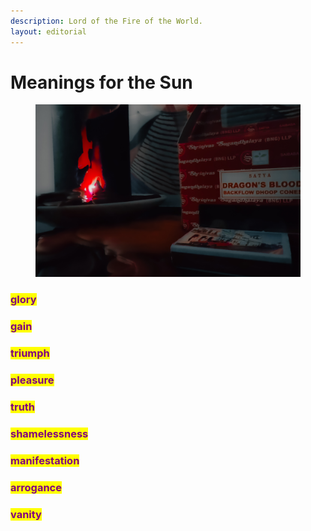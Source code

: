 ```yaml
---
description: Lord of the Fire of the World.
layout: editorial
---
```


# Meanings for the Sun

<figure><img src="../../../../../../../.gitbook/assets/IMG_8546.jpg" alt=""><figcaption></figcaption></figure>

### <mark style="color:purple;">glory</mark>&#x20;

### <mark style="color:purple;">gain</mark>&#x20;

### <mark style="color:purple;">triumph</mark>&#x20;

### <mark style="color:purple;">pleasure</mark>&#x20;

### <mark style="color:purple;">truth</mark>&#x20;

### <mark style="color:purple;">shamelessness</mark>&#x20;

### <mark style="color:purple;">manifestation</mark>&#x20;

### <mark style="color:purple;">arrogance</mark>&#x20;

### <mark style="color:purple;">vanity</mark>

